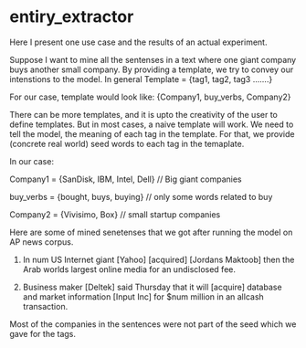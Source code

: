 # entiry_extractor
Here I present one use case and the results of an actual experiment.

Suppose I want to mine all the sentenses in a text where one giant company buys another small company. By providing a template, we try to convey our intenstions to the model. In general Template = {tag1, tag2, tag3 .......}

For our case, template would look like: {Company1, buy_verbs, Company2}

There can be more templates, and it is upto the creativity of the user to define templates. But in most cases, a naive template will work. We need to tell the model, the meaning of each tag in the template. For that, we provide (concrete real world) seed words to each tag in the temaplate.

In our case:

Company1 = {SanDisk, IBM, Intel, Dell} // Big giant companies

buy_verbs = {bought, buys, buying} // only some words related to buy

Company2 = {Vivisimo, Box} // small startup companies

Here are some of mined senetenses that we got after running the model on AP news corpus.

1. In num US Internet giant [Yahoo] [acquired] [Jordans Maktoob] then the Arab worlds largest online media for an undisclosed fee.

2. Business maker [Deltek] said Thursday that it will [acquire] database and market information [Input Inc] for $num million in an allcash transaction.

Most of the companies in the sentences were not part of the seed which we gave for the tags.
